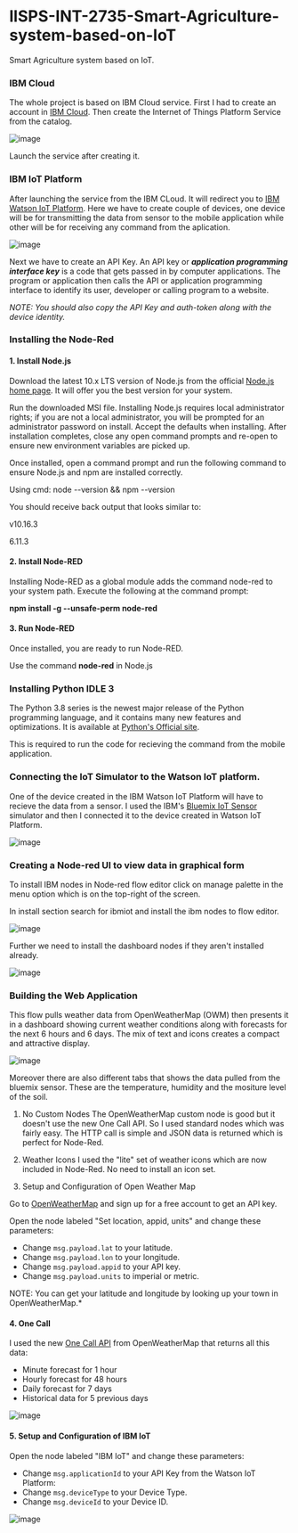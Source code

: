 # llSPS-INT-2735-Smart-Agriculture-system-based-on-IoT
Smart Agriculture system based on IoT.

### IBM Cloud

The whole project is based on IBM Cloud service. First I had to create an account in [IBM Cloud](https://cloud.ibm.com/login). Then create the Internet of Things Platform Service from the catalog.

![image](https://github.com/SmartPracticeschool/llSPS-INT-2735-Smart-Agriculture-system-based-on-IoT/blob/master/IBM%20Cloud.png)

Launch the service after creating it. 

### IBM IoT Platform

After launching the service from the IBM CLoud. It will redirect you to [IBM Watson IoT Platform](https://internetofthings.ibmcloud.com/). Here we have to create couple of devices, one device will be for transmitting the data from sensor to the mobile application while other will be for receiving any command from the aplication.

![image](https://github.com/SmartPracticeschool/llSPS-INT-2735-Smart-Agriculture-system-based-on-IoT/blob/master/IBM%20Devices.png)

Next we have to create an API Key. An API key or ***application programming interface key*** is a code that gets passed in by computer applications. The program or application then calls the API or application programming interface to identify its user, developer or calling program to a website.

*NOTE: You should also copy the API Key and auth-token along with the device identity.*

### Installing the Node-Red

#### 1. Install Node.js

Download the latest 10.x LTS version of Node.js from the official [Node.js home page](https://nodejs.org/en/). It will offer you the best version for your system.

Run the downloaded MSI file. Installing Node.js requires local administrator rights; if you are not a local administrator, you will be prompted for an administrator password on install. Accept the defaults when installing. After installation completes, close any open command prompts and re-open to ensure new environment variables are picked up.

Once installed, open a command prompt and run the following command to ensure Node.js and npm are installed correctly.

Using cmd: node --version && npm --version

You should receive back output that looks similar to:

v10.16.3

6.11.3

#### 2. Install Node-RED

Installing Node-RED as a global module adds the command node-red to your system path. Execute the following at the command prompt:

**npm install -g --unsafe-perm node-red**

#### 3. Run Node-RED

Once installed, you are ready to run Node-RED.

Use the command **node-red** in Node.js

### Installing Python IDLE 3

The Python 3.8 series is the newest major release of the Python programming language, and it contains many new features and optimizations. It is available at [Python's Official site](https://www.python.org/downloads/release/python-382/).

This is required to run the code for recieving the command from the mobile application. 

### Connecting the IoT Simulator to the Watson IoT platform.

One of the device created in the IBM Watson IoT Platform will have to recieve the data from a sensor. I used the IBM's [Bluemix IoT Sensor](http://watson-iot-sensor-simulator.mybluemix.net/) simulator and then I connected it to the device created in Watson IoT Platform.

![image](https://github.com/SmartPracticeschool/llSPS-INT-2735-Smart-Agriculture-system-based-on-IoT/blob/master/IBM%20Sensor.png)

### Creating a Node-red UI to view data in graphical form

To install IBM nodes in Node-red flow editor click on manage palette in the menu option which is on the top-right of the screen. 

In install section search for ibmiot and install the ibm nodes to flow editor. 

![image](https://github.com/SmartPracticeschool/llSPS-INT-2735-Smart-Agriculture-system-based-on-IoT/blob/master/Node%20Palette.png)

Further we need to install the dashboard nodes if they aren't installed already.

![image](https://github.com/SmartPracticeschool/llSPS-INT-2735-Smart-Agriculture-system-based-on-IoT/blob/master/Node%20Dashboard.png)

### Building the Web Application

This flow pulls weather data from OpenWeatherMap (OWM) then presents it in a dashboard showing current weather conditions along with forecasts for the next 6 hours and 6 days. The mix of text and icons creates a compact and attractive display.

![image](https://user-images.githubusercontent.com/5475317/84967619-a3bdcd80-b0d1-11ea-89bb-452d0387316c.png)

Moreover there are also different tabs that shows the data pulled from the bluemix sensor. These are the temperature, humidity and the mositure level of the soil.

1. No Custom Nodes
The OpenWeatherMap custom node is good but it doesn't use the new One Call API. So I used standard nodes which was fairly easy. The HTTP call is simple and JSON data is returned which is perfect for Node-Red.

2. Weather Icons
I used the "lite" set of weather icons which are now included in Node-Red. No need to install an icon set.

3. Setup and Configuration of Open Weather Map

Go to [OpenWeatherMap](https://openweathermap.org/) and sign up for a free account to get an API key.

Open the node labeled "Set location, appid, units" and change these parameters:
* Change `msg.payload.lat` to your latitude.
* Change `msg.payload.lon` to your longitude.
* Change `msg.payload.appid` to your API key.
* Change `msg.payload.units` to imperial or metric.

NOTE: You can get your latitude and longitude by looking up your town in OpenWeatherMap.*

#### 4. One Call
I used the new [One Call API](https://openweathermap.org/api/one-call-api) from OpenWeatherMap that returns all this data:
* Minute forecast for 1 hour
* Hourly forecast for 48 hours
* Daily forecast for 7 days
* Historical data for 5 previous days

![image](https://user-images.githubusercontent.com/5475317/84967765-01eab080-b0d2-11ea-81c5-4f5d48b53d14.png)

#### 5. Setup and Configuration of IBM IoT

Open the node labeled "IBM IoT" and change these parameters:
* Change `msg.applicationId` to your API Key from the Watson IoT Platform:
* Change `msg.deviceType` to your Device Type.
* Change `msg.deviceId` to your Device ID.

![image](https://github.com/SmartPracticeschool/llSPS-INT-2735-Smart-Agriculture-system-based-on-IoT/blob/master/Node-Red%20Dashboard.png)

